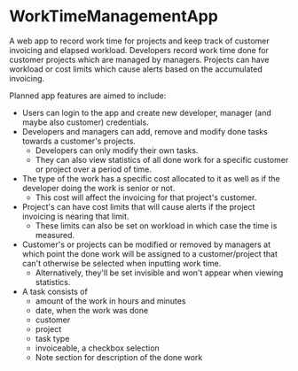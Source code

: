 # WorkTimeManagementApp
A web app to record work time for projects and keep track of customer invoicing and elapsed workload. Developers record work time done for customer projects which are managed by managers. Projects can have workload or cost limits which cause alerts based on the accumulated invoicing.

Planned app features are aimed to include:
- Users can login to the app and create new developer, manager (and maybe also customer) credentials.
- Developers and managers can add, remove and modify done tasks towards a customer's projects.
  - Developers can only modify their own tasks.
  - They can also view statistics of all done work for a specific customer or project over a period of time.
- The type of the work has a specific cost allocated to it as well as if the developer doing the work is senior or not.
  - This cost will affect the invoicing for that project's customer.
- Project's can have cost limits that will cause alerts if the project invoicing is nearing that limit.
  - These limits can also be set on workload in which case the time is measured.
- Customer's or projects can be modified or removed by managers at which point the done work will be assigned to a customer/project that can't otherwise be selected when inputting work time.
  - Alternatively, they'll be set invisible and won't appear when viewing statistics.
- A task consists of 
  - amount of the work in hours and minutes
  - date, when the work was done
  - customer
  - project
  - task type
  - invoiceable, a checkbox selection
  - Note section for description of the done work
